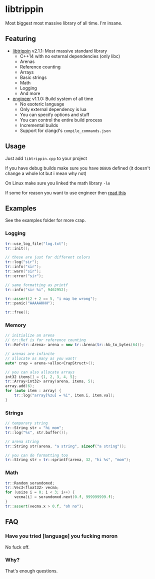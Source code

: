 # libtrippin

Most biggest most massive library of all time. I'm insane.

## Featuring

- [libtrippin](./libtrippin.h) v2.1.1: Most massive standard library
    - C++14 with no external dependencies (only libc)
    - Arenas
    - Reference counting
    - Arrays
    - Basic strings
    - Math
    - Logging
    - And more
- [engineer](./engineerbuild/README.md) v1.1.0: Build system of all time
    - No esoteric language
    - Only external dependency is lua
    - You can specify options and stuff
    - You can control the entire build process
    - Incremental builds
    - Support for clangd's `compile_commands.json`

## Usage

Just add `libtrippin.cpp` to your project

If you have debug builds make sure you have `DEBUG` defined (it doesn't change a whole lot but i mean why not)

On Linux make sure you linked the math library `-lm`

If some for reason you want to use engineer then [read this](./engineerbuild/README.md)

## Examples

See the examples folder for more crap.

### Logging

```cpp
tr::use_log_file("log.txt");
tr::init();

// these are just for different colors
tr::log("sir");
tr::info("sir");
tr::warn("sir");
tr::error("sir");

// same formatting as printf
tr::info("sir %i", 9462952);

tr::assert(2 + 2 == 5, "i may be wrong");
tr::panic("AAAAAHHH");

tr::free();
```

### Memory

```cpp
// initialize an arena
// tr::Ref is for reference counting
tr::Ref<tr::Arena> arena = new tr::Arena(tr::kb_to_bytes(64));

// arenas are infinite
// allocate as many as you want!
auto* crap = arena->alloc<CrapStruct>();

// you can also allocate arrays
int32 items[] = {1, 2, 3, 4, 5};
tr::Array<int32> array(arena, items, 5);
array.add(6);
for (auto item : array) {
    tr::log("array[%zu] = %i", item.i, item.val);
}
```

### Strings

```cpp
// temporary string
tr::String str = "hi mom";
tr::log("%s", str.buffer());

// arena string
tr::String str(arena, "a string", sizeof("a string"));

// you can do formatting too
tr::String str = tr::sprintf(arena, 32, "hi %s", "mom");
```

### Math

```cpp
tr::Random sorandomxd;
tr::Vec3<float32> vecma;
for (usize i = 0; i < 3; i++) {
    vecma[i] = sorandomxd.next(0.f, 999999999.f);
}
tr::assert(vecma.x > 0.f, "oh no");
```

## FAQ

### Have you tried \[language] you fucking moron

No fuck off.

### Why?

That's enough questions.
